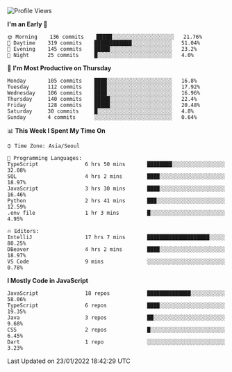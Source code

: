 <!--START_SECTION:waka-->
![Profile Views](http://img.shields.io/badge/Profile%20Views-0-blue)

**I'm an Early 🐤** 

```text
🌞 Morning    136 commits    █████░░░░░░░░░░░░░░░░░░░░   21.76% 
🌆 Daytime    319 commits    ████████████░░░░░░░░░░░░░   51.04% 
🌃 Evening    145 commits    █████░░░░░░░░░░░░░░░░░░░░   23.2% 
🌙 Night      25 commits     █░░░░░░░░░░░░░░░░░░░░░░░░   4.0%

```
📅 **I'm Most Productive on Thursday** 

```text
Monday       105 commits    ████░░░░░░░░░░░░░░░░░░░░░   16.8% 
Tuesday      112 commits    ████░░░░░░░░░░░░░░░░░░░░░   17.92% 
Wednesday    106 commits    ████░░░░░░░░░░░░░░░░░░░░░   16.96% 
Thursday     140 commits    █████░░░░░░░░░░░░░░░░░░░░   22.4% 
Friday       128 commits    █████░░░░░░░░░░░░░░░░░░░░   20.48% 
Saturday     30 commits     █░░░░░░░░░░░░░░░░░░░░░░░░   4.8% 
Sunday       4 commits      ░░░░░░░░░░░░░░░░░░░░░░░░░   0.64%

```


📊 **This Week I Spent My Time On** 

```text
⌚︎ Time Zone: Asia/Seoul

💬 Programming Languages: 
TypeScript               6 hrs 50 mins       ████████░░░░░░░░░░░░░░░░░   32.08% 
SQL                      4 hrs 2 mins        ████░░░░░░░░░░░░░░░░░░░░░   18.97% 
JavaScript               3 hrs 30 mins       ████░░░░░░░░░░░░░░░░░░░░░   16.46% 
Python                   2 hrs 41 mins       ███░░░░░░░░░░░░░░░░░░░░░░   12.59% 
.env file                1 hr 3 mins         █░░░░░░░░░░░░░░░░░░░░░░░░   4.95%

🔥 Editors: 
IntelliJ                 17 hrs 7 mins       ████████████████████░░░░░   80.25% 
DBeaver                  4 hrs 2 mins        ████░░░░░░░░░░░░░░░░░░░░░   18.97% 
VS Code                  9 mins              ░░░░░░░░░░░░░░░░░░░░░░░░░   0.78%

```

**I Mostly Code in JavaScript** 

```text
JavaScript               18 repos            ██████████████░░░░░░░░░░░   58.06% 
TypeScript               6 repos             ████░░░░░░░░░░░░░░░░░░░░░   19.35% 
Java                     3 repos             ██░░░░░░░░░░░░░░░░░░░░░░░   9.68% 
CSS                      2 repos             █░░░░░░░░░░░░░░░░░░░░░░░░   6.45% 
Dart                     1 repo              ░░░░░░░░░░░░░░░░░░░░░░░░░   3.23%

```



 Last Updated on 23/01/2022 18:42:29 UTC
<!--END_SECTION:waka-->
